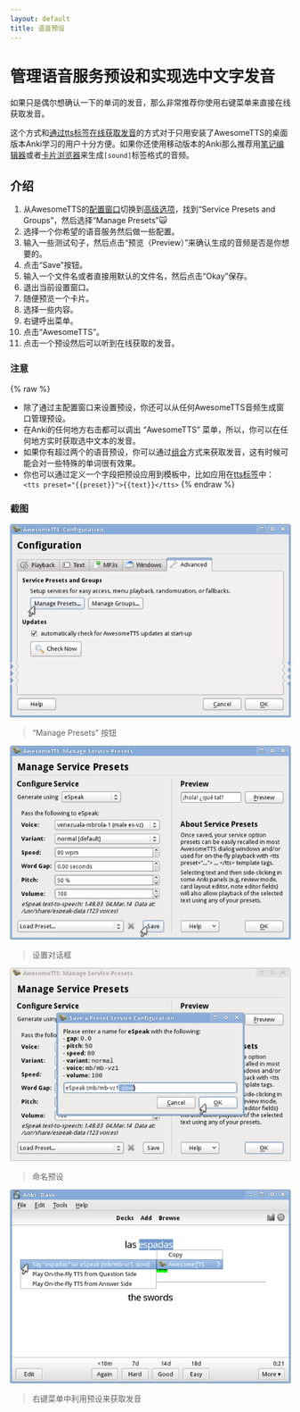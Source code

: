 ```yaml
---
layout: default
title: 语音预设
---
```

# 管理语音服务预设和实现选中文字发音

<!-- If you only want to occasionally play certain text back, you may want to  setup AwesomeTTS with some of your favorite services and voices, and then do  playback on-demand via a context menu. -->

如果只是偶尔想确认一下的单词的发音，那么非常推荐你使用右键菜单来直接在线获取发音。

<!-- This and the [on-the-fly method](on-the-fly.html) are best  for users who only need TTS playback while using the desktop version of Anki  with AwesomeTTS installed. Users who use Anki on mobile devices (e.g. with  AnkiDroid) or on AnkiWeb may want to instead store `[sound]` tags  via the [note editor](editor.html) or [card  browser](browser.html) methods. -->

这个方式和[通过tts标签在线获取发音](on-the-fly.html)的方式对于只用安装了AwesomeTTS的桌面版本Anki学习的用户十分方便。如果你还使用移动版本的Anki那么推荐用[笔记编辑器](editor.html)或者[卡片浏览器](browser.html)来生成`[sound]`标签格式的音频。

<!-- ## Instructions -->

## 介绍

1. 从AwesomeTTS的[配置窗口](/config)切换到[高级选项](/config/advanced.html)，找到“Service Presets and Groups”，然后选择“Manage Presets”:scream_cat:
2. 选择一个你希望的语音服务然后做一些配置。
3. 输入一些测试句子，然后点击“预览（Preview）”来确认生成的音频是否是你想要的。
4. 点击“Save”按钮。
5. 输入一个文件名或者直接用默认的文件名，然后点击“Okay”保存。
6. 退出当前设置窗口。
7. 随便预览一个卡片。
8. 选择一些内容。
9. 右键呼出菜单。
10. 点击“AwesomeTTS”。
11. 点击一个预设然后可以听到在线获取的发音。

### 注意
{% raw %}
* 除了通过主配置窗口来设置预设，你还可以从任何AwesomeTTS音频生成窗口管理预设。
* 在Anki的任何地方右击都可以调出 “AwesomeTTS” 菜单，所以，你可以在任何地方实时获取选中文本的发音。
* 如果你有超过两个的语音预设，你可以通过[组合](groups.html)方式来获取发音，这有时候可能会对一些特殊的单词很有效果。
* 你也可以通过定义一个字段把预设应用到模板中，比如应用在[tts标签](on-the-fly.html)中：` <tts preset="{{preset}}">{{text}}</tts>`
{% endraw %}
### 截图

![Mouse hovers the Manage Presets button in Configuration](/assets/images/usage.presets.config.png)

> “Manage Presets” 按钮

![Mouse hovers &ldquo;Record&rdquo; button](/assets/images/usage.presets.screen.png)

> 设置对话框

![Note seen with a new sound](/assets/images/usage.presets.save.png)

> 命名预设

![Note seen with a new sound](/assets/images/usage.presets.yield.png)

> 右键菜单中利用预设来获取发音